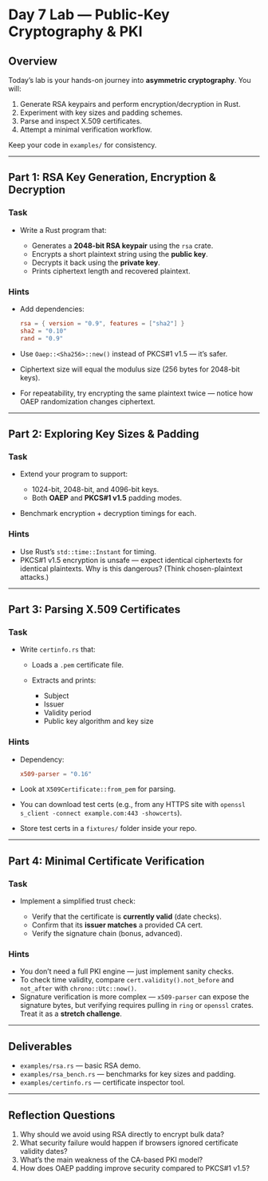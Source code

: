 # Day 7 Lab — Public-Key Cryptography & PKI

## Overview

Today’s lab is your hands-on journey into **asymmetric cryptography**. You will:

1. Generate RSA keypairs and perform encryption/decryption in Rust.
2. Experiment with key sizes and padding schemes.
3. Parse and inspect X.509 certificates.
4. Attempt a minimal verification workflow.

Keep your code in `examples/` for consistency.

---

## Part 1: RSA Key Generation, Encryption & Decryption

### Task

* Write a Rust program that:

  * Generates a **2048-bit RSA keypair** using the `rsa` crate.
  * Encrypts a short plaintext string using the **public key**.
  * Decrypts it back using the **private key**.
  * Prints ciphertext length and recovered plaintext.

### Hints

* Add dependencies:

  ```toml
  rsa = { version = "0.9", features = ["sha2"] }
  sha2 = "0.10"
  rand = "0.9"
  ```
* Use `Oaep::<Sha256>::new()` instead of PKCS#1 v1.5 — it’s safer.
* Ciphertext size will equal the modulus size (256 bytes for 2048-bit keys).
* For repeatability, try encrypting the same plaintext twice — notice how OAEP randomization changes ciphertext.

---

## Part 2: Exploring Key Sizes & Padding

### Task

* Extend your program to support:

  * 1024-bit, 2048-bit, and 4096-bit keys.
  * Both **OAEP** and **PKCS#1 v1.5** padding modes.
* Benchmark encryption + decryption timings for each.

### Hints

* Use Rust’s `std::time::Instant` for timing.
* PKCS#1 v1.5 encryption is unsafe — expect identical ciphertexts for identical plaintexts. Why is this dangerous? (Think chosen-plaintext attacks.)

---

## Part 3: Parsing X.509 Certificates

### Task

* Write `certinfo.rs` that:

  * Loads a `.pem` certificate file.
  * Extracts and prints:

    * Subject
    * Issuer
    * Validity period
    * Public key algorithm and key size

### Hints

* Dependency:

  ```toml
  x509-parser = "0.16"
  ```
* Look at `X509Certificate::from_pem` for parsing.
* You can download test certs (e.g., from any HTTPS site with `openssl s_client -connect example.com:443 -showcerts`).
* Store test certs in a `fixtures/` folder inside your repo.

---

## Part 4: Minimal Certificate Verification

### Task

* Implement a simplified trust check:

  * Verify that the certificate is **currently valid** (date checks).
  * Confirm that its **issuer matches** a provided CA cert.
  * Verify the signature chain (bonus, advanced).

### Hints

* You don’t need a full PKI engine — just implement sanity checks.
* To check time validity, compare `cert.validity().not_before` and `not_after` with `chrono::Utc::now()`.
* Signature verification is more complex — `x509-parser` can expose the signature bytes, but verifying requires pulling in `ring` or `openssl` crates. Treat it as a **stretch challenge**.

---

## Deliverables

* `examples/rsa.rs` — basic RSA demo.
* `examples/rsa_bench.rs` — benchmarks for key sizes and padding.
* `examples/certinfo.rs` — certificate inspector tool.

---

## Reflection Questions

1. Why should we avoid using RSA directly to encrypt bulk data?
2. What security failure would happen if browsers ignored certificate validity dates?
3. What’s the main weakness of the CA-based PKI model?
4. How does OAEP padding improve security compared to PKCS#1 v1.5?
